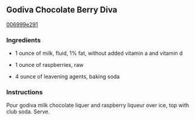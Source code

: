 ## Godiva Chocolate Berry Diva

[006999e291](http://www.food.com/recipe/godiva-chocolate-berry-diva-309955)

### Ingredients

 - 1 ounce of milk, fluid, 1% fat, without added vitamin a and vitamin d

 - 1 ounce of raspberries, raw

 - 4 ounce of leavening agents, baking soda

### Instructions

Pour godiva milk chocolate liquer and raspberry liqueur over ice, top with club soda. Serve.